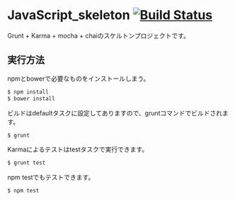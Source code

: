 # JavaScript_skeleton [![Build Status](https://travis-ci.org/kuwalab/JavaScript_skeleton.svg?branch=master)](https://travis-ci.org/kuwalab/JavaScript_skeleton)

Grunt + Karma + mocha + chaiのスケルトンプロジェクトです。

## 実行方法

npmとbowerで必要なものをインストールしまう。

```sh
$ npm install
$ bower install
```

ビルドはdefaultタスクに設定してありますので、gruntコマンドでビルドされます。

```sh
$ grunt
```

Karmaによるテストはtestタスクで実行できます。

```sh
$ grunt test
```

npm testでもテストできます。

```sh
$ npm test
```
